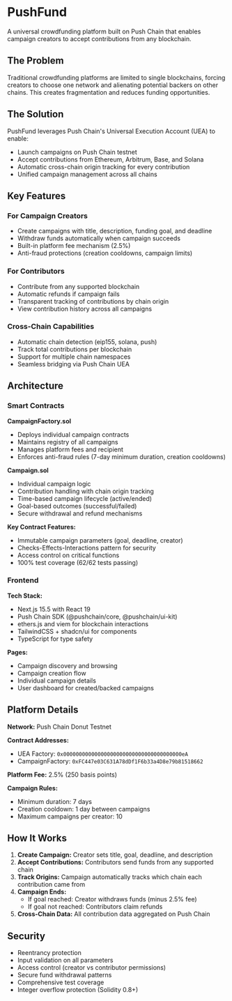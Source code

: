 # PushFund

A universal crowdfunding platform built on Push Chain that enables campaign creators to accept contributions from any blockchain.

## The Problem

Traditional crowdfunding platforms are limited to single blockchains, forcing creators to choose one network and alienating potential backers on other chains. This creates fragmentation and reduces funding opportunities.

## The Solution

PushFund leverages Push Chain's Universal Execution Account (UEA) to enable:
- Launch campaigns on Push Chain testnet
- Accept contributions from Ethereum, Arbitrum, Base, and Solana
- Automatic cross-chain origin tracking for every contribution
- Unified campaign management across all chains

## Key Features

### For Campaign Creators
- Create campaigns with title, description, funding goal, and deadline
- Withdraw funds automatically when campaign succeeds
- Built-in platform fee mechanism (2.5%)
- Anti-fraud protections (creation cooldowns, campaign limits)

### For Contributors
- Contribute from any supported blockchain
- Automatic refunds if campaign fails
- Transparent tracking of contributions by chain origin
- View contribution history across all campaigns

### Cross-Chain Capabilities
- Automatic chain detection (eip155, solana, push)
- Track total contributions per blockchain
- Support for multiple chain namespaces
- Seamless bridging via Push Chain UEA

## Architecture

### Smart Contracts

**CampaignFactory.sol**
- Deploys individual campaign contracts
- Maintains registry of all campaigns
- Manages platform fees and recipient
- Enforces anti-fraud rules (7-day minimum duration, creation cooldowns)

**Campaign.sol**
- Individual campaign logic
- Contribution handling with chain origin tracking
- Time-based campaign lifecycle (active/ended)
- Goal-based outcomes (successful/failed)
- Secure withdrawal and refund mechanisms

**Key Contract Features:**
- Immutable campaign parameters (goal, deadline, creator)
- Checks-Effects-Interactions pattern for security
- Access control on critical functions
- 100% test coverage (62/62 tests passing)

### Frontend

**Tech Stack:**
- Next.js 15.5 with React 19
- Push Chain SDK (@pushchain/core, @pushchain/ui-kit)
- ethers.js and viem for blockchain interactions
- TailwindCSS + shadcn/ui for components
- TypeScript for type safety

**Pages:**
- Campaign discovery and browsing
- Campaign creation flow
- Individual campaign details
- User dashboard for created/backed campaigns

## Platform Details

**Network:** Push Chain Donut Testnet

**Contract Addresses:**
- UEA Factory: `0x00000000000000000000000000000000000000eA`
- CampaignFactory: `0xFC447e03C631A78dDf1F6b33a4D8e79b81518662`

**Platform Fee:** 2.5% (250 basis points)

**Campaign Rules:**
- Minimum duration: 7 days
- Creation cooldown: 1 day between campaigns
- Maximum campaigns per creator: 10

## How It Works

1. **Create Campaign:** Creator sets title, goal, deadline, and description
2. **Accept Contributions:** Contributors send funds from any supported chain
3. **Track Origins:** Campaign automatically tracks which chain each contribution came from
4. **Campaign Ends:**
   - If goal reached: Creator withdraws funds (minus 2.5% fee)
   - If goal not reached: Contributors claim refunds
5. **Cross-Chain Data:** All contribution data aggregated on Push Chain

## Security

- Reentrancy protection
- Input validation on all parameters
- Access control (creator vs contributor permissions)
- Secure fund withdrawal patterns
- Comprehensive test coverage
- Integer overflow protection (Solidity 0.8+)
